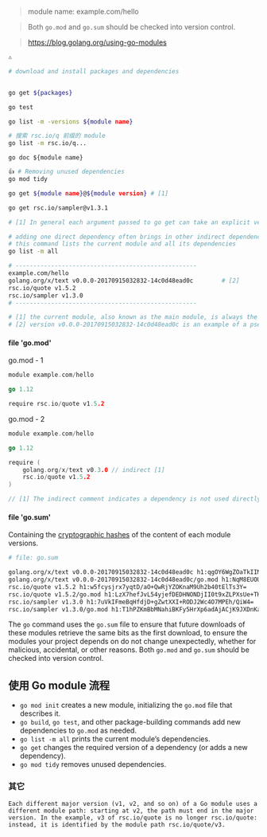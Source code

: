 
> module name: example.com/hello

> Both `go.mod` and `go.sum` should be checked into version control.

> https://blog.golang.org/using-go-modules


```sh
⚠️

# download and install packages and dependencies


go get ${packages} 
```



```sh
go test
```



```sh
go list -m -versions ${module name}

# 搜索 rsc.io/q 前缀的 module
go list -m rsc.io/q...
```



```
go doc ${module name}
```



```sh
👍 # Removing unused dependencies
go mod tidy
```



```sh
go get ${module name}@${module version} # [1]

go get rsc.io/sampler@v1.3.1

# [1] In general each argument passed to go get can take an explicit version; the default is @latest.
```



```sh
# adding one direct dependency often brings in other indirect dependencies too.
# this command lists the current module and all its dependencies
go list -m all

# ---------------------------------------------------
example.com/hello 																			# [1]
golang.org/x/text v0.0.0-20170915032832-14c0d48ead0c		# [2]
rsc.io/quote v1.5.2
rsc.io/sampler v1.3.0
# ---------------------------------------------------

# [1] the current module, also known as the main module, is always the first line
# [2] version v0.0.0-20170915032832-14c0d48ead0c is an example of a pseudo-version
```



#### file 'go.mod'

go.mod - 1

```go
module example.com/hello

go 1.12

require rsc.io/quote v1.5.2
```



go.mod - 2

```go
module example.com/hello

go 1.12

require (
	golang.org/x/text v0.3.0 // indirect [1]
	rsc.io/quote v1.5.2
)

// [1] The indirect comment indicates a dependency is not used directly by this module, only indirectly by other module dependencies. （indirect 表示这个包不是当前这个模块直接引用的，而是被其它依赖间接引用的）
```



#### file 'go.sum'

Containing the [cryptographic hashes](https://golang.org/cmd/go/#hdr-Module_downloading_and_verification) of the content of each module versions.

```sh
# file: go.sum

golang.org/x/text v0.0.0-20170915032832-14c0d48ead0c h1:qgOY6WgZOaTkIIMiVjBQcw93ERBE4m30iBm00nkL0i8=
golang.org/x/text v0.0.0-20170915032832-14c0d48ead0c/go.mod h1:NqM8EUOU14njkJ3fqMW+pc6Ldnwhi/IjpwHt7yyuwOQ=
rsc.io/quote v1.5.2 h1:w5fcysjrx7yqtD/aO+QwRjYZOKnaM9Uh2b40tElTs3Y=
rsc.io/quote v1.5.2/go.mod h1:LzX7hefJvL54yjefDEDHNONDjII0t9xZLPXsUe+TKr0=
rsc.io/sampler v1.3.0 h1:7uVkIFmeBqHfdjD+gZwtXXI+RODJ2Wc4O7MPEh/QiW4=
rsc.io/sampler v1.3.0/go.mod h1:T1hPZKmBbMNahiBKFy5HrXp6adAjACjK9JXDnKaTXpA=
```

The `go` command uses the `go.sum` file to ensure that future downloads of these modules retrieve the same bits as the first download, to ensure the modules your project depends on do not change unexpectedly, whether for malicious, accidental, or other reasons. Both `go.mod` and `go.sum` should be checked into version control.



## 使用 Go module 流程

+ `go mod init` creates a new module, initializing the `go.mod` file that describes it.
+ `go build`, `go test`, and other package-building commands add new dependencies to `go.mod` as needed.
+ `go list -m all` prints the current module’s dependencies.
+ `go get` changes the required version of a dependency (or adds a new dependency).
+ `go mod tidy` removes unused dependencies.



### 其它

```
Each different major version (v1, v2, and so on) of a Go module uses a different module path: starting at v2, the path must end in the major version. In the example, v3 of rsc.io/quote is no longer rsc.io/quote: instead, it is identified by the module path rsc.io/quote/v3.
```

